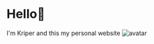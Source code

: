 # Hello👋
I'm Kriper and this my personal website
![avatar]([https://images.weserv.nl/?url=avatars.githubusercontent.com/u/65769327?v=4&h=300&w=300&fit=cover&mask=circle&maxage=7d](https://avatars.githubusercontent.com/u/143851863?s=400&u=1cdbbbd61e21ff89bb817d0a1584533b5d199982&v=4)
)
